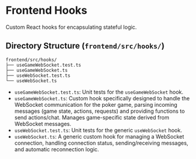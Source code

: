 # Frontend Hooks

Custom React hooks for encapsulating stateful logic.

## Directory Structure (`frontend/src/hooks/`)

```
frontend/src/hooks/
├── useGameWebSocket.test.ts
├── useGameWebSocket.ts
├── useWebSocket.test.ts
└── useWebSocket.ts
```

*   `useGameWebSocket.test.ts`: Unit tests for the `useGameWebSocket` hook.
*   `useGameWebSocket.ts`: Custom hook specifically designed to handle the WebSocket communication for the poker game, parsing incoming messages (game state, actions, requests) and providing functions to send actions/chat. Manages game-specific state derived from WebSocket messages.
*   `useWebSocket.test.ts`: Unit tests for the generic `useWebSocket` hook.
*   `useWebSocket.ts`: A generic custom hook for managing a WebSocket connection, handling connection status, sending/receiving messages, and automatic reconnection logic.
